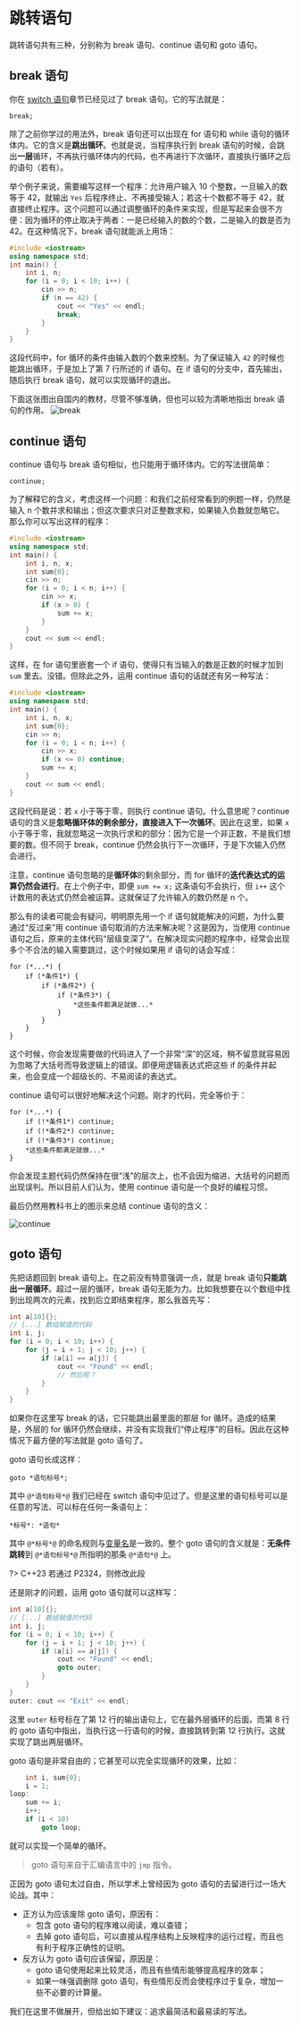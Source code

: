 # 跳转语句

跳转语句共有三种，分别称为 break 语句、continue 语句和 goto 语句。

## break 语句

你在 [switch 语句](/ch02/part3/switch_statement.md)章节已经见过了 break 语句。它的写法就是：
```sdsc
break;
```
除了之前你学过的用法外，break 语句还可以出现在 for 语句和 while 语句的循环体内。它的含义是**跳出循环**。也就是说，当程序执行到 break 语句的时候，会跳出**一层**循环，不再执行循环体内的代码，也不再进行下次循环，直接执行循环之后的语句（若有）。

举个例子来说，需要编写这样一个程序：允许用户输入 10 个整数，一旦输入的数等于 42，就输出 `Yes` 后程序终止、不再接受输入；若这十个数都不等于 42，就直接终止程序。这个问题可以通过调整循环的条件来实现，但是写起来会很不方便：因为循环的停止取决于两者：一是已经输入的数的个数，二是输入的数是否为 42。在这种情况下，break 语句就能派上用场：
```CPP
#include <iostream>
using namespace std;
int main() {
    int i, n;
    for (i = 0; i < 10; i++) {
        cin >> n;
        if (n == 42) {
            cout << "Yes" << endl;
            break;
        }
    }
}
```
这段代码中，for 循环的条件由输入数的个数来控制。为了保证输入 `42` 的时候也能跳出循环，于是加上了第 7 行所述的 if 语句。在 if 语句的分支中，首先输出，随后执行 break 语句，就可以实现循环的退出。

下面这张图出自国内的教材，尽管不够准确，但也可以较为清晰地指出 break 语句的作用。
![break](https://s1.ax1x.com/2020/07/11/Ulw4iQ.png)

## continue 语句

continue 语句与 break 语句相似，也只能用于循环体内。它的写法很简单：
```sdsc
continue;
```

为了解释它的含义，考虑这样一个问题：和我们之前经常看到的例题一样，仍然是输入 n 个数并求和输出；但这次要求只对正整数求和，如果输入负数就忽略它。那么你可以写出这样的程序：
```CPP
#include <iostream>
using namespace std;
int main() {
    int i, n, x;
    int sum{0};
    cin >> n;
    for (i = 0; i < n; i++) {
        cin >> x;
        if (x > 0) {
            sum += x;
        }
    }
    cout << sum << endl;
}
```
这样，在 for 语句里嵌套一个 if 语句，使得只有当输入的数是正数的时候才加到 `sum` 里去。没错。但除此之外，运用 continue 语句的话就还有另一种写法：
```CPP
#include <iostream>
using namespace std;
int main() {
    int i, n, x;
    int sum{0};
    cin >> n;
    for (i = 0; i < n; i++) {
        cin >> x;
        if (x <= 0) continue;
        sum += x;
    }
    cout << sum << endl;
}
```
这段代码是说：若 `x` 小于等于零，则执行 continue 语句。什么意思呢？continue 语句的含义是**忽略循环体的剩余部分，直接进入下一次循环**。因此在这里，如果 `x` 小于等于零，我就忽略这一次执行求和的部分：因为它是一个非正数，不是我们想要的数。但不同于 break，continue 仍然会执行下一次循环，于是下次输入仍然会进行。

注意，continue 语句忽略的是**循环体**的剩余部分，而 for 循环的**迭代表达式的运算仍然会进行**。在上个例子中，即便 `sum += x;` 这条语句不会执行，但 `i++` 这个计数用的表达式仍然会被运算。这就保证了允许输入的数仍然是 n 个。

那么有的读者可能会有疑问，明明原先用一个 if 语句就能解决的问题，为什么要通过“反过来”用 continue 语句取消的方法来解决呢？这是因为，当使用 continue 语句之后，原来的主体代码“层级变深了”。在解决现实问题的程序中，经常会出现多个不合法的输入需要跳过，这个时候如果用 if 语句的话会写成：
```sdsc
for (*...*) {
    if (*条件1*) {
        if (*条件2*) {
            if (*条件3*) {
                *这些条件都满足就做...*
            }
        }
    }
}
```
这个时候，你会发现需要做的代码进入了一个非常“深”的区域，稍不留意就容易因为忽略了大括号而导致逻辑上的错误。即便用逻辑表达式把这些 if 的条件并起来，也会变成一个超级长的、不易阅读的表达式。

continue 语句可以很好地解决这个问题。刚才的代码，完全等价于：
```sdsc
for (*...*) {
    if (!*条件1*) continue;
    if (!*条件2*) continue;
    if (!*条件3*) continue;
    *这些条件都满足就做...*
}
```
你会发现主题代码仍然保持在很“浅”的层次上，也不会因为缩进、大括号的问题而出现误判。所以目前人们认为，使用 continue 语句是一个良好的编程习惯。

最后仍然用教科书上的图示来总结 continue 语句的含义：

![continue](https://s1.ax1x.com/2020/07/11/Ulrul9.png)

## goto 语句

先把话题回到 break 语句上。在之前没有特意强调一点，就是 break 语句**只能跳出一层循环**。超过一层的循环，break 语句无能为力。比如我想要在以个数组中找到出现两次的元素，找到后立即结束程序，那么我首先写：
```cpp
int a[10]{};
// [...] 数组赋值的代码
int i, j;
for (i = 0; i < 10; i++) {
    for (j = i + 1; j < 10; j++) {
        if (a[i] == a[j]) {
            cout << "Found" << endl;
            // 然后呢？
        }
    }
}
```
如果你在这里写 break 的话，它只能跳出最里面的那层 for 循环。造成的结果是，外层的 for 循环仍然会继续，并没有实现我们“停止程序”的目标。因此在这种情况下最方便的写法就是 goto 语句了。

goto 语句长成这样：
```sdsc
goto *语句标号*;
```
其中 `@*语句标号*@` 我们已经在 switch 语句中见过了。但是这里的语句标号可以是任意的写法、可以标在任何一条语句上：
```sdsc
*标号*: *语句*
```
其中 `@*标号*@` 的命名规则与[变量名](/ch02/part1/declaration_statement.md#变量名)是一致的。整个 goto 语句的含义就是：**无条件跳转**到 `@*语句标号*@` 所指明的那条 `@*语句*@` 上。

?> C++23 若通过 P2324，则修改此段

还是刚才的问题，运用 goto 语句就可以这样写：
```cpp
int a[10]{};
// [...] 数组赋值的代码
int i, j;
for (i = 0; i < 10; i++) {
    for (j = i + 1; j < 10; j++) {
        if (a[i] == a[j]) {
            cout << "Found" << endl;
            goto outer;
        }
    }
}
outer: cout << "Exit" << endl;
```
这里 `outer` 标号标在了第 12 行的输出语句上，它在最外层循环的后面。而第 8 行的 goto 语句中指出，当执行这一行语句的时候，直接跳转到第 12 行执行。这就实现了跳出两层循环。

goto 语句是非常自由的；它甚至可以完全实现循环的效果，比如：
```cpp
    int i, sum{0};
    i = 1;
loop:
    sum += i;
    i++;
    if (i < 10)
        goto loop;
```
就可以实现一个简单的循环。

> goto 语句来自于汇编语言中的 `jmp` 指令。

正因为 goto 语句太过自由，所以学术上曾经因为 goto 语句的去留进行过一场大论战。其中：
- 正方认为应该废除 goto 语句，原因有：
    - 包含 goto 语句的程序难以阅读，难以查错；
    - 去掉 goto 语句后，可以直接从程序结构上反映程序的运行过程，而且也有利于程序正确性的证明。
- 反方认为 goto 语句应该保留，原因是：
    - goto 语句使用起来比较灵活，而且有些情形能够提高程序的效率；
    - 如果一味强调删除 goto 语句，有些情形反而会使程序过于复杂，增加一些不必要的计算量。

我们在这里不做展开，但给出如下建议：追求最简洁和最易读的写法。

